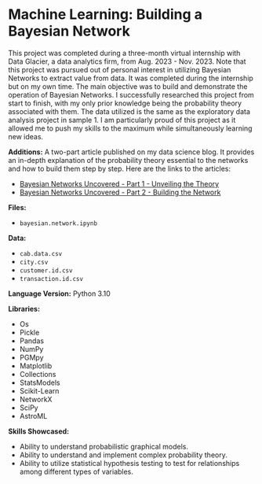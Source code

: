 
# Machine Learning: Building a Bayesian Network

This project was completed during a three-month virtual internship with Data Glacier, a data analytics firm, from Aug. 2023 - Nov. 2023. Note that this project was pursued out of personal interest in utilizing Bayesian Networks to extract value from data. It was completed during the internship but on my own time. The main objective was to build and demonstrate the operation of Bayesian Networks. I successfully researched this project from start to finish, with my only prior knowledge being the probability theory associated with them. The data utilized is the same as the exploratory data analysis project in sample 1. I am particularly proud of this project as it allowed me to push my skills to the maximum while simultaneously learning new ideas.

**Additions:**
A two-part article published on my data science blog. It provides an in-depth explanation of the probability theory essential to the networks and how to build them step by step. Here are the links to the articles:
- [Bayesian Networks Uncovered - Part 1 - Unveiling the Theory](https://bit.ly/3FbuyZz)
- [Bayesian Networks Uncovered - Part 2 - Building the Network](https://bit.ly/46vYKd6)

**Files:**
- `bayesian.network.ipynb`

**Data:**
- `cab.data.csv`
- `city.csv`
- `customer.id.csv`
- `transaction.id.csv`

**Language Version:**
Python 3.10

**Libraries:**
- Os
- Pickle
- Pandas
- NumPy
- PGMpy
- Matplotlib
- Collections
- StatsModels
- Scikit-Learn
- NetworkX
- SciPy
- AstroML

**Skills Showcased:**
- Ability to understand probabilistic graphical models.
- Ability to understand and implement complex probability theory.
- Ability to utilize statistical hypothesis testing to test for relationships among different types of variables.
